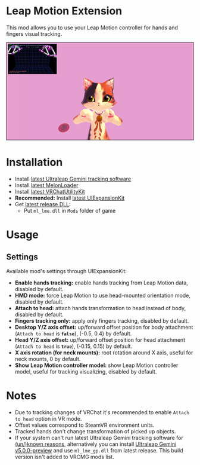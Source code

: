 # Leap Motion Extension
This mod allows you to use your Leap Motion controller for hands and fingers visual tracking.

[![](.github/img_01.png)](https://youtu.be/ALDBcI9yCyM)

# Installation
* Install [latest Ultraleap Gemini tracking software](https://developer.leapmotion.com/tracking-software-download)
* Install [latest MelonLoader](https://github.com/LavaGang/MelonLoader)
* Install [latest VRChatUtilityKit](https://github.com/SleepyVRC/Mods)
* **Recommended:** Install [latest UIExpansionKit](https://github.com/knah/VRCMods)
* Get [latest release DLL](../../../releases/latest):
  * Put `ml_lme.dll` in `Mods` folder of game

# Usage
## Settings
Available mod's settings through UIExpansionKit:
* **Enable hands tracking:** enable hands tracking from Leap Motion data, disabled by default.
* **HMD mode:** force Leap Motion to use head-mounted orientation mode, disabled by default.
* **Attach to head:** attach hands transformation to head instead of body, disabled by default.
* **Fingers tracking only:** apply only fingers tracking, disabled by default.
* **Desktop Y/Z axis offset:** up/forward offset position for body attachment (`Attach to head` is **`false`**), (-0.5, 0.4) by default.
* **Head Y/Z axis offset:** up/forward offset position for head attachment (`Attach to head` is **`true`**), (-0.15, 0.15) by default.
* **X axis rotation (for neck mounts):** root rotation around X axis, useful for neck mounts, 0 by default.
* **Show Leap Motion controller model:** show Leap Motion controller model, useful for tracking visualizing, disabled by default.

# Notes
* Due to tracking changes of VRChat it's recommended to enable `Attach to head` option in VR mode.
* Offset values correspond to SteamVR environment units.
* Tracked hands don't change transformation of picked up objects.
* If your system can't run latest Ultraleap Gemini tracking software for [(un/)known reasons](https://support.leapmotion.com/hc/en-us/articles/4412486302353-Known-Issues-Gemini-), alternatively you can install [Ultraleap Gemini v5.0.0-preview](https://mega.nz/file/xMphmIBC#73iINYr6qwfE3GmDYBGNkbzwszRuaQkfrZP8QYw5dk0) and use `ml_lme_gp.dll` from latest release. This build version isn't added to VRCMG mods list.
